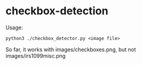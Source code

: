 # checkbox-detection

Usage:

    python3 ./checkbox_detector.py <image file>

So far, it works with images/checkboxes.png,
but not images/irs1099misc.png